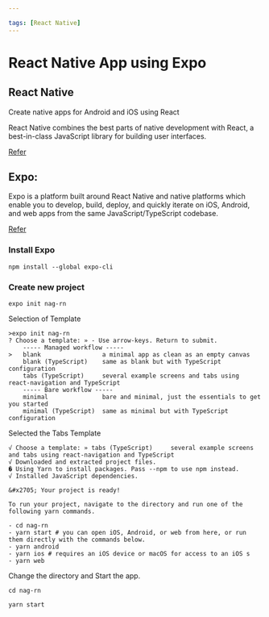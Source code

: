 ```yaml
---

tags: [React Native]
---
```


# React Native App using Expo

React Native
------------

Create native apps for Android and iOS using React

React Native combines the best parts of native development with React, a best-in-class JavaScript library for building user interfaces.

[Refer](https://reactnative.dev/)

<!--truncate-->

Expo:
-----

Expo is a platform built around React Native and native platforms which enable you to develop, build, deploy, and quickly iterate on iOS, Android, and web apps from the same JavaScript/TypeScript codebase.

[Refer](https://docs.expo.io/)

### Install Expo

`npm install --global expo-cli`

### Create new project

`expo init nag-rn`

Selection of Template

    >expo init nag-rn
    ? Choose a template: » - Use arrow-keys. Return to submit.
        ----- Managed workflow -----
    >   blank                 a minimal app as clean as an empty canvas
        blank (TypeScript)    same as blank but with TypeScript configuration
        tabs (TypeScript)     several example screens and tabs using react-navigation and TypeScript
        ----- Bare workflow -----
        minimal               bare and minimal, just the essentials to get you started
        minimal (TypeScript)  same as minimal but with TypeScript configuration
    

Selected the Tabs Template

    √ Choose a template: » tabs (TypeScript)     several example screens and tabs using react-navigation and TypeScript
    √ Downloaded and extracted project files.
    � Using Yarn to install packages. Pass --npm to use npm instead.
    √ Installed JavaScript dependencies.
    
    &#x2705; Your project is ready!
    
    To run your project, navigate to the directory and run one of the following yarn commands.
    
    - cd nag-rn
    - yarn start # you can open iOS, Android, or web from here, or run them directly with the commands below.
    - yarn android
    - yarn ios # requires an iOS device or macOS for access to an iOS s
    - yarn web
    

Change the directory and Start the app.

`cd nag-rn` 

`yarn start`

